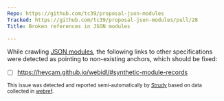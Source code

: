 ```yaml
---
Repo: https://github.com/tc39/proposal-json-modules
Tracked: https://github.com/tc39/proposal-json-modules/pull/28
Title: Broken references in JSON modules

---
```


While crawling [JSON modules](https://tc39.es/proposal-json-modules/), the following links to other specifications were detected as pointing to non-existing anchors, which should be fixed:
* [ ] https://heycam.github.io/webidl/#synthetic-module-records

<sub>This issue was detected and reported semi-automatically by [Strudy](https://github.com/w3c/strudy/) based on data collected in [webref](https://github.com/w3c/webref/).</sub>
